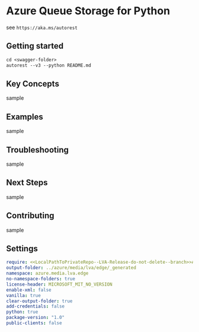 # Azure Queue Storage for Python
see `https://aka.ms/autorest`

## Getting started
```ps
cd <swagger-folder>
autorest --v3 --python README.md
```
## Key Concepts
sample
## Examples
sample
## Troubleshooting
sample
## Next Steps
sample

## Contributing
sample
## Settings

```yaml
require: <<LocalPathToPrivateRepo--LVA-Release-do-not-delete--branch>>Azure\azure-rest-api-specs-pr\specification\mediaservices\data-plane\readme.md
output-folder: ../azure/media/lva/edge/_generated
namespace: azure.media.lva.edge
no-namespace-folders: true
license-header: MICROSOFT_MIT_NO_VERSION
enable-xml: false
vanilla: true
clear-output-folder: true
add-credentials: false
python: true
package-version: "1.0"
public-clients: false
```
